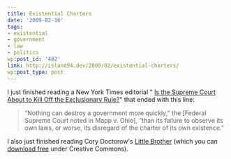```yaml
---
title: Existential Charters
date: '2009-02-16'
tags:
- existential
- government
- law
- politics
wp:post_id: '482'
link: http://island94.dev/2009/02/existential-charters/
wp:post_type: post
---
```


I just finished reading a New York Times editorial " [Is the Supreme Court About to Kill Off the Exclusionary Rule?](http://www.nytimes.com/2009/02/16/opinion/16mon4.html?partner=rss&emc=rss)" that ended with this line:

>

> “Nothing can destroy a government more quickly,” the [Federal Supreme Court noted in Mapp v. Ohio], “than its failure to observe its own laws, or worse, its disregard of the charter of its own existence.”

I also just finished reading Cory Doctorow's [Little Brother](http://www.amazon.com/Little-Brother-Cory-Doctorow/dp/0765319853?tag=particculturf-20) (which you can [download free](http://www.feedbooks.com/book/2466) under Creative Commons).